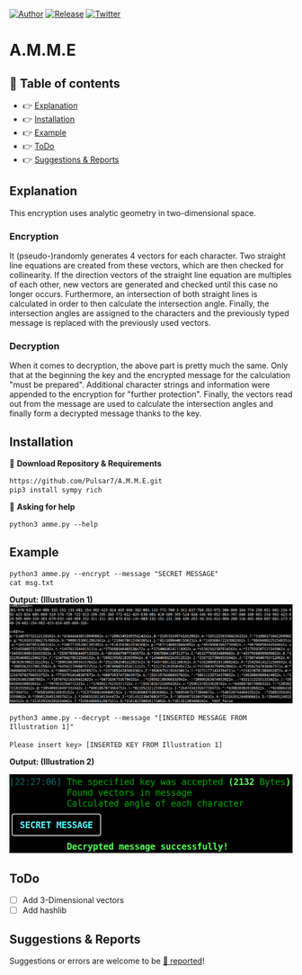 [![Author](https://img.shields.io/badge/author-Pulsar7-lightgrey.svg?colorB=9900cc&style=flat-square)](https://github.com/Pulsar7)
[![Release](https://img.shields.io/github/release/dmhendricks/file-icon-vectors.svg?style=flat-square)](https://github.com/Pulsar7/A.M.M.E/releases)
[![Twitter](https://img.shields.io/twitter/url/https/github.com/dmhendricks/file-icon-vectors.svg?style=social)](https://twitter.com/SevenPulsar)

# A.M.M.E

## :pushpin: Table of contents

* :point_right: [Explanation](#explanation)
* :point_right: [Installation](#installation)
* :point_right: [Example](#example)
* :point_right: [ToDo](#todo)
* :point_right: [Suggestions & Reports](#suggestions--reports)

## Explanation

This encryption uses analytic geometry in two-dimensional space. 

### Encryption

It (pseudo-)randomly generates 4 vectors for each character. Two straight line equations are created from these vectors, which are then checked for collinearity. If the direction vectors of the straight line equation are multiples of each other, new vectors are generated and checked until this case no longer occurs. Furthermore, an intersection of both straight lines is calculated in order to then calculate the intersection angle. Finally, the intersection angles are assigned to the characters and the previously typed message is replaced with the previously used vectors.

### Decryption

When it comes to decryption, the above part is pretty much the same. Only that at the beginning the key and the encrypted message for the calculation "must be prepared". Additional character strings and information were appended to the encryption for "further protection". Finally, the vectors read out from the message are used to calculate the intersection angles and finally form a decrypted message thanks to the key.

## Installation

:small_orange_diamond: **Download Repository & Requirements**
    
    https://github.com/Pulsar7/A.M.M.E.git
    pip3 install sympy rich
    
:small_orange_diamond: **Asking for help**

    python3 amme.py --help

## Example

    python3 amme.py --encrypt --message "SECRET MESSAGE"
    cat msg.txt
**Output: (Illustration 1)**
![Example 1](https://github.com/Pulsar7/A.M.M.E/blob/main/example1.png)
    
    python3 amme.py --decrypt --message "[INSERTED MESSAGE FROM Illustration 1]"
    
    Please insert key> [INSERTED KEY FROM Illustration 1]
    
**Output: (Illustration 2)**

![Example 2](https://github.com/Pulsar7/A.M.M.E/blob/main/example2.png)

## ToDo

- [ ] Add 3-Dimensional vectors
- [ ] Add hashlib

## Suggestions & Reports

Suggestions or errors are welcome to be [:link: reported](https://github.com/Pulsar7/A.M.M.E/issues)!
